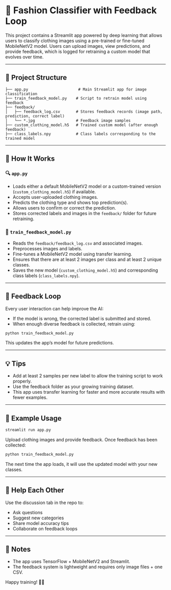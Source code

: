 
# 🧥 Fashion Classifier with Feedback Loop

This project contains a Streamlit app powered by deep learning that allows users to classify clothing images using a pre-trained or fine-tuned MobileNetV2 model. Users can upload images, view predictions, and provide feedback, which is logged for retraining a custom model that evolves over time.

---

## 📁 Project Structure

```
├── app.py                      # Main Streamlit app for image classification
├── train_feedback_model.py    # Script to retrain model using feedback
├── feedback/
│   ├── feedback_log.csv       # Stores feedback records (image path, prediction, correct label)
│   └── *.jpg                  # Feedback image samples
├── custom_clothing_model.h5   # Trained custom model (after enough feedback)
├── class_labels.npy           # Class labels corresponding to the trained model
```

---

## 🚀 How It Works

### 🔍 `app.py`
- Loads either a default MobileNetV2 model or a custom-trained version (`custom_clothing_model.h5`) if available.
- Accepts user-uploaded clothing images.
- Predicts the clothing type and shows top prediction(s).
- Allows users to confirm or correct the prediction.
- Stores corrected labels and images in the `feedback/` folder for future retraining.

### 🧠 `train_feedback_model.py`
- Reads the `feedback/feedback_log.csv` and associated images.
- Preprocesses images and labels.
- Fine-tunes a MobileNetV2 model using transfer learning.
- Ensures that there are at least 2 images per class and at least 2 unique classes.
- Saves the new model (`custom_clothing_model.h5`) and corresponding class labels (`class_labels.npy`).

---

## 🔁 Feedback Loop

Every user interaction can help improve the AI:
- If the model is wrong, the corrected label is submitted and stored.
- When enough diverse feedback is collected, retrain using:

```bash
python train_feedback_model.py
```

This updates the app’s model for future predictions.

---

## 💡 Tips

- Add at least 2 samples per new label to allow the training script to work properly.
- Use the feedback folder as your growing training dataset.
- This app uses transfer learning for faster and more accurate results with fewer examples.

---

## 🧪 Example Usage

```bash
streamlit run app.py
```

Upload clothing images and provide feedback. Once feedback has been collected:

```bash
python train_feedback_model.py
```

The next time the app loads, it will use the updated model with your new classes.

---

## 🙋 Help Each Other

Use the discussion tab in the repo to:
- Ask questions
- Suggest new categories
- Share model accuracy tips
- Collaborate on feedback loops

---

## 📂 Notes

- The app uses TensorFlow + MobileNetV2 and Streamlit.
- The feedback system is lightweight and requires only image files + one CSV.

Happy training! 🧠✨
